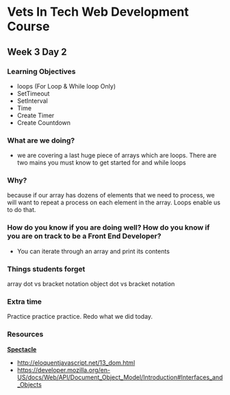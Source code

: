 # Vets In Tech Web Development Course

## Week 3 Day 2

### Learning Objectives

- loops (For Loop & While loop Only)
- SetTimeout
- SetInterval
- Time
- Create Timer
- Create Countdown

### What are we doing?
- we are covering a last huge piece of arrays which are loops. There are two mains you must know to get started
for and while loops

### Why?
because if our array has dozens of elements that we need to process, we will want to repeat a process on each 
element in the array. Loops enable us to do that.

### How do you know if you are doing well? How do you know if you are on track to be a Front End Developer?

- You can iterate through an array and print its contents


### Things students forget
array dot vs bracket notation
object dot vs bracket notation



### Extra time
Practice practice practice. Redo what we did today.


### Resources
**[Spectacle](https://www.spectacleapp.com/)**  <br>
- http://eloquentjavascript.net/13_dom.html
- https://developer.mozilla.org/en-US/docs/Web/API/Document_Object_Model/Introduction#Interfaces_and_Objects

